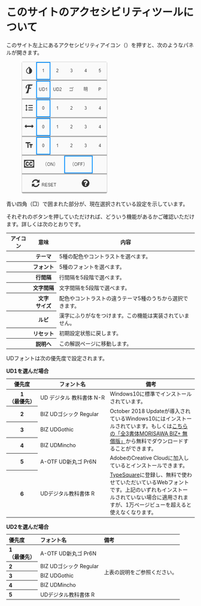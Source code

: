 # このサイトのアクセシビリティツールについて

このサイト左上にあるアクセシビリティアイコン（<span class="icon-a11y-wrapper"><i class="fa fa-universal-access" aria-hidden="true"></i></span>）を押すと、次のようなパネルが開きます。

<figure>
<img src="./images/a11y-panel.png" alt="アクセシビリティツールパネル" data-zoomable="" style="z-index:999;border:1px solid var(--fg);">
</figure>

青い四角（<span style="color:var(--links)">□</span>）で囲まれた部分が、現在選択されている設定を示しています。

それぞれのボタンを押していただければ、どういう機能があるかご確認いただけます。詳しくは次のとおりです。

<table class="bordered slim">
<thead>
  <tr><th>アイコン</th><th>意味</th><th>内容</th></tr>
</thead>
<tbody>
  <tr>
    <th><i class="icon-invert_colors_on label" aria-hidden="true" alt="テーマ"></i></th><th>テーマ</th>
    <td>5種の配色やコントラストを選べます。</td>
  </tr>
  <tr>
    <th><i class="icon-font label" aria-hidden="true" alt="フォント"></i></i></th><th style="white-space:nowrap">フォント</th>
    <td>5種のフォントを選べます。</td>
  </tr>
  <tr>
    <th><i class="icon-format_line_spacing label" aria-hidden="true" alt="行間隔"></i></th><th>行間隔</th>
    <td>行間隔を5段階で選べます。</td>
  </tr>
  <tr>
    <th><i class="fa fa-arrows-h label" aria-hidden="true" alt="文字間隔"></i></th><th style="white-space:nowrap">文字間隔</th>
    <td>文字間隔を5段階で選べます。</td>
  </tr>
  <tr>
    <th><i class="icon-text_fields label" aria-hidden="true" alt="文字サイズ"></i></th><th>文字<br>サイズ</th>
    <td>配色やコントラストの違うテーマ5種のうちから選択できます。</td>
  </tr>
  <tr>
    <th><i class="fa fa-cc" aria-hidden="true"></i></th><th>ルビ</th>
    <td>漢字にふりがなをつけます。この機能は実装されていません。</td>
  </tr>
  <tr>
    <th><i class="fa fa-refresh" aria-hidden="true"></i></th><th>リセット</th>
    <td>初期設定状態に戻します。</td>
  </tr>
  <tr>
    <th><i class="fa fa-question-circle" aria-hidden="true"></i></th><th>説明へ</th>
    <td>この解説ページに移動します。</td>
  </tr>
</tbody>
</table>


UDフォントは次の優先度で設定されます。

<div class="table-wrapper">
<table class="bordered slim">
<caption style="text-align:left;font-weight:bold">UD1を選んだ場合</caption>
<thead>
  <tr><th>優先度</th><th>フォント名</th><th>備考</th></tr>
</thead>
<tbody>
    <tr><th style="white-space:nowrap">1<br>（最優先）</th><td style="white-space:nowrap">UD デジタル 教科書体 N-R</td><td>Windows10に標準でインストールされています。</td></tr>
    <tr><th>2</th><td>BIZ UDゴシック Regular</td><td rowspan="3" style="white-space:initial;">October 2018 Updateが導入されているWindows10にはインストールされています。もしくは<a href="https://www.morisawa.co.jp/products/fonts/bizplus/">こちらの「全3書体MORISAWA BIZ+ 無償版」</a>から無料でダウンロードすることができます。</td></tr>
    <tr><th>3</th><td>BIZ UDGothic</td></tr>
    <tr><th>4</th><td>BIZ UDMincho</td></tr>
    <tr><th>5</th><td>A-OTF UD新丸ゴ Pr6N</td><td style="white-space:initial;">AdobeのCreative Cloudに加入しているとインストールできます。</td></tr>
    <tr><th>6</th><td>UDデジタル教科書体 R</td><td style="white-space:initial;"><a href="https://typesquare.com/ja/">TypeSquare</a>に登録し、無料で使わせていただいているWebフォントです。上記のいずれもインストールされていない場合に適用されますが、1万ページビューを超えると使えなくなります。</td></tr>
  </tr>
</tbody>
</table>
</div>

<div class="table-wrapper" style="text-align:left;">
<table class="bordered slim">
<caption style="text-align:left;font-weight:bold">UD2を選んだ場合</caption>
<thead>
  <tr><th>優先度</th><th>フォント名</th><th>備考</th></tr>
</thead>
<tbody>
    <tr><th>1<br>（最優先）</th><td>A-OTF UD新丸ゴ Pr6N</td><td rowspan="5">上表の説明をご参照ください。</td></tr>
    <tr><th>2</th><td>BIZ UDゴシック Regular</td></tr>
    <tr><th>3</th><td>BIZ UDGothic</td></tr>
    <tr><th>4</th><td>BIZ UDMincho</td></tr>
    <tr><th>5</th><td>UDデジタル教科書体 R</td></tr>
  </tr>
</tbody>
</table>
</div>


